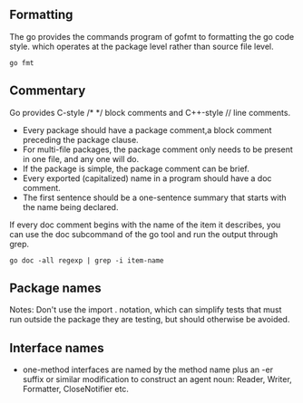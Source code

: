 ## Formatting

The go provides the commands program of gofmt to formatting the go code style.
which operates at the package level rather than source file level.

```shell
go fmt
```

## Commentary

Go provides C-style /\* \*/ block comments and C++-style // line comments.

- Every package should have a package comment,a block comment preceding the package clause.
- For multi-file packages, the package comment only needs to be present in one file, and any one will do.
- If the package is simple, the package comment can be brief.
- Every exported (capitalized) name in a program should have a doc comment.
- The first sentence should be a one-sentence summary that starts with the name being declared.

If every doc comment begins with the name of the item it describes, you can use the doc subcommand of the go tool and run the output through grep.

```shell
go doc -all regexp | grep -i item-name
```

## Package names

Notes: Don't use the import . notation, which can simplify tests that must run outside the package they are testing, but should otherwise be avoided.

## Interface names

- one-method interfaces are named by the method name plus an -er suffix or similar modification to construct an agent noun: Reader, Writer, Formatter, CloseNotifier etc.

## 